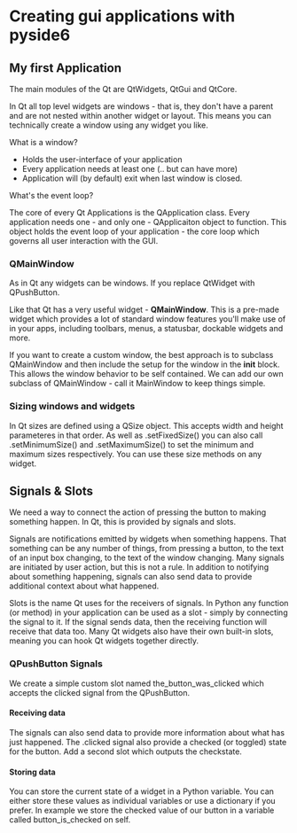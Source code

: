 # Creating gui applications with pyside6

## My first Application

The main modules of the Qt are QtWidgets, QtGui and QtCore.

In Qt all top level widgets are windows - that is, they don't have a parent and are not nested within another widget or layout. This means you can technically create a window using any widget you like.

What is a window?
- Holds the user-interface of your application 
- Every application needs at least one (.. but can have more)
- Application will (by default) exit when last window is closed.

What's the event loop?

The core of every Qt Applications is the QApplication class. Every application needs one - and only one - QApplicaiton object to function. This object holds the event loop of your application - the core loop which governs all user interaction with the GUI.


### QMainWindow

As in Qt any widgets can be windows. If you replace QtWidget with QPushButton.

Like that Qt has a very useful widget - **QMainWindow**. This is a pre-made widget which provides a lot of standard window features you'll make use of in your apps, including toolbars, menus, a statusbar, dockable widgets and more.

If you want to create a custom window, the best approach is to subclass QMainWindow and then include the setup for the window in the __init__ block. This allows the window behavior to be self contained. We can add our own subclass of QMainWindow - call it MainWindow to keep things simple.


### Sizing windows and widgets

In Qt sizes are defined using a QSize object. This accepts width and height parameteres in that order. 
As well as .setFixedSize() you can also call .setMinimumSize() and .setMaximumSize() to set the minimum and maximum sizes respectively. You can use these size methods on any widget.

## Signals & Slots

We need a way to connect the action of pressing the button to making something happen. In Qt, this is provided by signals and slots.

Signals are notifications emitted by widgets when something happens. That something can be any number of things, from pressing a button, to the text of an input box changing, to the text of the window changing. Many signals are initiated by user action, but this is not a rule.
In addition to notifying about something happening, signals can also send data to provide additional context about what happened.

Slots is the name Qt uses for the receivers of signals. In Python any function (or method) in your application can be used as a slot - simply by connecting the signal to it. If the signal sends data, then the receiving function will receive that data too. Many Qt widgets also have their own built-in slots, meaning you can hook Qt widgets together directly.

### QPushButton Signals

We create a simple custom slot named the_button_was_clicked which accepts the clicked signal from the QPushButton.

#### Receiving data

The signals can also send data to provide more information about what has just happened. The .clicked signal also provide a checked (or toggled) state for the button.
Add a second slot which outputs the checkstate.

#### Storing data

You can store the current state of a widget in a Python variable. You can either store these values as individual variables or use a dictionary if you prefer. In example we store the checked value of our button in a variable called button_is_checked on self.































